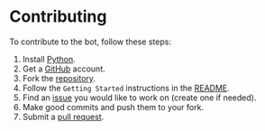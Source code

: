 # Contributing

To contribute to the bot, follow these steps:

1. Install [Python](https://python.org).
2. Get a [GitHub](https://github.com) account.
3. Fork the [repository](https://github.com/MrAwesomeRocks/griffinbot/).
4. Follow the `Getting Started` instructions in the [README](./README.md).
5. Find an [issue](https://github.com/MrAwesomeRocks/griffinbot/issues) you would like to work on (create one if needed).
6. Make good commits and push them to your fork.
7. Submit a [pull request](https://github.com/MrAwesomeRocks/griffinbot/pulls/).
